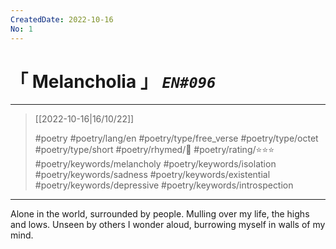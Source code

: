 ```yaml
---
CreatedDate: 2022-10-16
No: 1
---
```

# &#12300; Melancholia &#12301; *`EN#096`*

---

> [[2022-10-16|16/10/22]]
> 
> #poetry 
> #poetry/lang/en 
> #poetry/type/free_verse #poetry/type/octet #poetry/type/short 
> #poetry/rhymed/🔴 
> #poetry/rating/⭐⭐⭐ 
> #poetry/keywords/melancholy #poetry/keywords/isolation #poetry/keywords/sadness #poetry/keywords/existential #poetry/keywords/depressive #poetry/keywords/introspection

---

Alone in the world,
surrounded by people.
Mulling over my life,
the highs and lows.
Unseen by others
I wonder aloud,
burrowing myself
in walls of my mind.